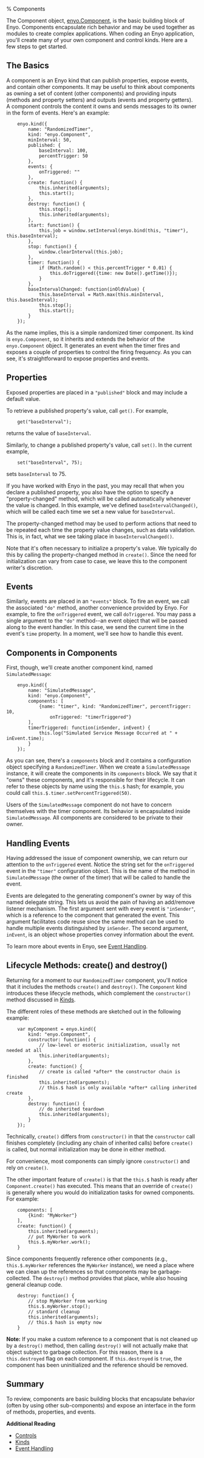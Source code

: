 % Components

The Component object, [enyo.Component](../api.html#enyo.Component), is the basic
building block of Enyo.  Components encapsulate rich behavior and may be used
together as modules to create complex applications.  When coding an Enyo
application, you'll create many of your own component and control kinds.  Here
are a few steps to get started.

## The Basics

A component is an Enyo kind that can publish properties, expose events, and
contain other components.  It may be useful to think about components as owning
a set of content (other components) and providing inputs (methods and property
setters) and outputs (events and property getters).  A component controls the
content it owns and sends messages to its owner in the form of events. Here's an
example:

        enyo.kind({
            name: "RandomizedTimer",
            kind: "enyo.Component",
            minInterval: 50,
            published: {
                baseInterval: 100,
                percentTrigger: 50
            },
            events: {
                onTriggered: ""
            },
            create: function() {
                this.inherited(arguments);
                this.start();
            },
            destroy: function() {
                this.stop();
                this.inherited(arguments);
            },
            start: function() {
                this.job = window.setInterval(enyo.bind(this, "timer"), this.baseInterval);
            },
            stop: function() {
                window.clearInterval(this.job);
            },
            timer: function() {
                if (Math.random() < this.percentTrigger * 0.01) {
                    this.doTriggered({time: new Date().getTime()});
                }
            },
            baseIntervalChanged: function(inOldValue) {
                this.baseInterval = Math.max(this.minInterval, this.baseInterval);
                this.stop();
                this.start();
            }
        });

As the name implies, this is a simple randomized timer component.  Its kind is
`enyo.Component`, so it inherits and extends the behavior of the
`enyo.Component` object.  It generates an event when the timer fires and exposes
a couple of properties to control the firing frequency.  As you can see, it's
straightforward to expose properties and events.

## Properties

Exposed properties are placed in a `"published"` block and may include a default
value.

To retrieve a published property's value, call `get()`.  For example,

        get("baseInterval");

returns the value of `baseInterval`.

Similarly, to change a published property's value, call `set()`.  In the current
example,

        set("baseInterval", 75);

sets `baseInterval` to 75.

If you have worked with Enyo in the past, you may recall that when you declare a
published property, you also have the option to specify a "property-changed"
method, which will be called automatically whenever the value is changed.  In
this example, we've defined `baseIntervalChanged()`, which will be called each
time we set a new value for `baseInterval`.

The property-changed method may be used to perform actions that need to be
repeated each time the property value changes, such as data validation.  This
is, in fact, what we see taking place in `baseIntervalChanged()`.

Note that it's often necessary to initialize a property's value.  We typically
do this by calling the property-changed method in `create()`.  Since the need
for initialization can vary from case to case, we leave this to the component
writer's discretion.

## Events

Similarly, events are placed in an `"events"` block.  To fire an event, we call
the associated `"do"` method, another convenience provided by Enyo.  For
example, to fire the `onTriggered` event, we call `doTriggered`.  You may pass a
single argument to the `"do"` method--an event object that will be passed along
to the event handler.  In this case, we send the current time in the event's
`time` property.  In a moment, we'll see how to handle this event.

## Components in Components

First, though, we'll create another component kind, named `SimulatedMessage`:

        enyo.kind({
            name: "SimulatedMessage",
            kind: "enyo.Component",
            components: [
                {name: "timer", kind: "RandomizedTimer", percentTrigger: 10,
                    onTriggered: "timerTriggered"}
            ],
            timerTriggered: function(inSender, inEvent) {
                this.log("Simulated Service Message Occurred at " + inEvent.time);
            }
        });

As you can see, there's a `components` block and it contains a configuration
object specifying a `RandomizedTimer`.  When we create a `SimulatedMessage`
instance, it will create the components in its `components` block.  We say that
it "owns" these components, and it's responsible for their lifecycle.  It can
refer to these objects by name using the `this.$` hash; for example, you could
call `this.$.timer.setPercentTriggered(50)`.

Users of the `SimulatedMessage` component do not have to concern themselves with
the timer component.  Its behavior is encapsulated inside `SimulatedMessage`.
All components are considered to be private to their owner.

## Handling Events

Having addressed the issue of component ownership, we can return our attention
to the `onTriggered` event.  Notice the string set for the `onTriggered` event
in the `"timer"` configuration object.  This is the name of the method in
`SimulatedMessage` (the owner of the timer) that will be called to handle the
event.

Events are delegated to the generating component's owner by way of this named
delegate string.  This lets us avoid the pain of having an add/remove listener
mechanism.  The first argument sent with every event is `"inSender"`, which is a
reference to the component that generated the event.  This argument facilitates
code reuse since the same method can be used to handle multiple events
distinguished by `inSender`.  The second argument, `inEvent`, is an object whose
properties convey information about the event.

To learn more about events in Enyo, see [Event Handling](event-handling.html).

## Lifecycle Methods: create() and destroy()

Returning for a moment to our `RandomizedTimer` component, you'll notice that it
includes the methods `create()` and `destroy()`.  The `Component` kind
introduces these lifecycle methods, which complement the `constructor()` method
discussed in [Kinds](kinds.html).

The different roles of these methods are sketched out in the following example:

        var myComponent = enyo.kind({
            kind: "enyo.Component",
            constructor: function() {
                // low-level or esoteric initialization, usually not needed at all
                this.inherited(arguments);
            },
            create: function() {
                // create is called *after* the constructor chain is finished
                this.inherited(arguments);
                // this.$ hash is only available *after* calling inherited create
            },
            destroy: function() {
                // do inherited teardown
                this.inherited(arguments);
            }
        });

Technically, `create()` differs from `constructor()` in that the `constructor`
call finishes completely (including any chain of inherited calls) before
`create()` is called, but normal initialization may be done in either method. 

For convenience, most components can simply ignore `constructor()` and rely on
`create()`.

The other important feature of `create()` is that the `this.$` hash is ready
after `Component.create()` has executed.  This means that an override of
`create()` is generally where you would do initialization tasks for owned
components.  For example:

        components: [
            {kind: "MyWorker"}
        ],
        create: function() {
            this.inherited(arguments);
            // put MyWorker to work
            this.$.myWorker.work();
        }

Since components frequently reference other components (e.g., `this.$.myWorker`
references the `MyWorker` instance), we need a place where we can clean up the
references so that components may be garbage-collected.  The `destroy()` method
provides that place, while also housing general cleanup code.

        destroy: function() {
            // stop MyWorker from working
            this.$.myWorker.stop();
            // standard cleanup
            this.inherited(arguments);
            // this.$ hash is empty now
        }

**Note:** If you make a custom reference to a component that is not cleaned up
by a `destroy()` method, then calling `destroy()` will not actually make that
object subject to garbage collection.  For this reason, there is a
`this.destroyed` flag on each component.  If `this.destroyed` is `true`, the
component has been uninitialized and the reference should be removed.

## Summary

To review, components are basic building blocks that encapsulate behavior (often
by using other sub-components) and expose an interface in the form of methods,
properties, and events.

**Additional Reading**

* [Controls](controls.html)
* [Kinds](kinds.html)
* [Event Handling](event-handling.html)
